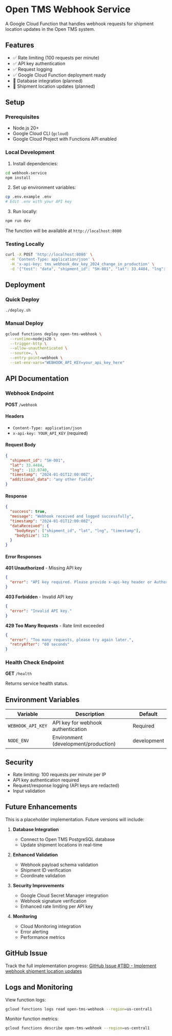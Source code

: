 # Open TMS Webhook Service

A Google Cloud Function that handles webhook requests for shipment location updates in the Open TMS system.

## Features

- ✅ Rate limiting (100 requests per minute)
- ✅ API key authentication
- ✅ Request logging
- ✅ Google Cloud Function deployment ready
- 🚧 Database integration (planned)
- 🚧 Shipment location updates (planned)

## Setup

### Prerequisites

- Node.js 20+
- Google Cloud CLI (`gcloud`)
- Google Cloud Project with Functions API enabled

### Local Development

1. Install dependencies:
```bash
cd webhook-service
npm install
```

2. Set up environment variables:
```bash
cp .env.example .env
# Edit .env with your API key
```

3. Run locally:
```bash
npm run dev
```

The function will be available at `http://localhost:8080`

### Testing Locally

```bash
curl -X POST 'http://localhost:8080' \
  -H 'Content-Type: application/json' \
  -H 'x-api-key: tms_webhook_dev_key_2024_change_in_production' \
  -d '{"test": "data", "shipment_id": "SH-001", "lat": 33.4484, "lng": -112.0740}'
```

## Deployment

### Quick Deploy

```bash
./deploy.sh
```

### Manual Deploy

```bash
gcloud functions deploy open-tms-webhook \
  --runtime=nodejs20 \
  --trigger-http \
  --allow-unauthenticated \
  --source=. \
  --entry-point=webhook \
  --set-env-vars="WEBHOOK_API_KEY=your_api_key_here"
```

## API Documentation

### Webhook Endpoint

**POST** `/webhook`

#### Headers
- `Content-Type: application/json`
- `x-api-key: YOUR_API_KEY` (required)

#### Request Body
```json
{
  "shipment_id": "SH-001",
  "lat": 33.4484,
  "lng": -112.0740,
  "timestamp": "2024-01-01T12:00:00Z",
  "additional_data": "any other fields"
}
```

#### Response
```json
{
  "success": true,
  "message": "Webhook received and logged successfully",
  "timestamp": "2024-01-01T12:00:00Z",
  "dataReceived": {
    "bodyKeys": ["shipment_id", "lat", "lng", "timestamp"],
    "bodySize": 125
  }
}
```

#### Error Responses

**401 Unauthorized** - Missing API key
```json
{
  "error": "API key required. Please provide x-api-key header or Authorization Bearer token."
}
```

**403 Forbidden** - Invalid API key
```json
{
  "error": "Invalid API key."
}
```

**429 Too Many Requests** - Rate limit exceeded
```json
{
  "error": "Too many requests, please try again later.",
  "retryAfter": "60 seconds"
}
```

### Health Check Endpoint

**GET** `/health`

Returns service health status.

## Environment Variables

| Variable | Description | Default |
|----------|-------------|---------|
| `WEBHOOK_API_KEY` | API key for webhook authentication | Required |
| `NODE_ENV` | Environment (development/production) | development |

## Security

- Rate limiting: 100 requests per minute per IP
- API key authentication required
- Request/response logging (API keys are redacted)
- Input validation

## Future Enhancements

This is a placeholder implementation. Future versions will include:

1. **Database Integration**
   - Connect to Open TMS PostgreSQL database
   - Update shipment locations in real-time

2. **Enhanced Validation**
   - Webhook payload schema validation
   - Shipment ID verification
   - Coordinate validation

3. **Security Improvements**
   - Google Cloud Secret Manager integration
   - Webhook signature verification
   - Enhanced rate limiting per API key

4. **Monitoring**
   - Cloud Monitoring integration
   - Error alerting
   - Performance metrics

## GitHub Issue

Track the full implementation progress: [GitHub Issue #TBD - Implement webhook shipment location updates](https://github.com/your-repo/open_tms/issues/TBD)

## Logs and Monitoring

View function logs:
```bash
gcloud functions logs read open-tms-webhook --region=us-central1
```

Monitor function metrics:
```bash
gcloud functions describe open-tms-webhook --region=us-central1
```